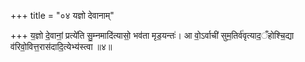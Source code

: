 +++
title = "०४ यज्ञो देवानाम्"

+++
य॒ज्ञो दे॒वानां॒ प्रत्ये॑ति सु॒म्नमादि॑त्यासो॒ भव॑ता मृड॒यन्तः॑। आ वो॒ऽर्वाची॑ सुम॒तिर्व॑वृत्याद॒ँहोश्चि॒द्या व॑रिवो॒वित्त॒रास॑दादि॒त्येभ्य॑स्त्वा ॥४॥
